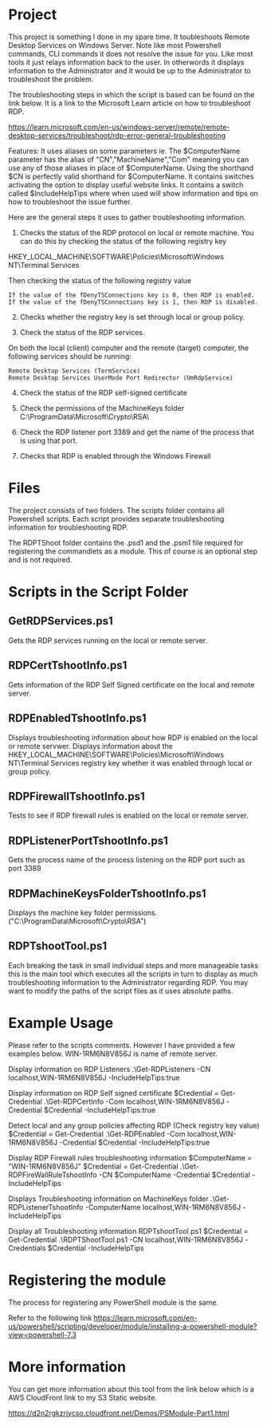 Project
=======
This project is something I done in my spare time. It toubleshoots Remote Desktop Services on Windows Server. Note like most Powershell commands, CLI commands
it does not resolve the issue for you. Like most tools it just relays information back to the user. In otherwords it displays information to the Administrator
and it would be up to the Administrator to troubleshoot the problem.

The troubleshooting steps in which the script is based can be found on the link below. It is a link to the Microsoft Learn article on how to troubleshoot 
RDP.

https://learn.microsoft.com/en-us/windows-server/remote/remote-desktop-services/troubleshoot/rdp-error-general-troubleshooting

Features: It uses aliases on some parameters ie. The $ComputerName parameter has the alias of "CN","MachineName","Com" meaning you can use any of those
aliases in place of $ComputerName. Using the shorthand $CN is perfectly valid shorthand for $ComputerName. It contains switches activating the option 
to display useful website links. It contains a switch called $IncludeHelpTips where when used will show information and tips on how to troubleshoot the
issue further.

Here are the general steps it uses to gather troubleshooting information.

1. Checks the status of the RDP protocol on local or remote machine. You can do this by checking the status of the following registry key

HKEY_LOCAL_MACHINE\SOFTWARE\Policies\Microsoft\Windows NT\Terminal Services

Then checking the status of the following registry value


    If the value of the fDenyTSConnections key is 0, then RDP is enabled.
    If the value of the fDenyTSConnections key is 1, then RDP is disabled.

2. Checks whether the registry key is set through local or group policy.

3. Check the status of the RDP services.

On both the local (client) computer and the remote (target) computer, the following services should be running:

    Remote Desktop Services (TermService)
    Remote Desktop Services UserMode Port Redirector (UmRdpService)

4. Check the status of the RDP self-signed certificate

5. Check the permissions of the MachineKeys folder C:\ProgramData\Microsoft\Crypto\RSA\

6. Check the RDP listener port 3389 and get the name of the process that is using that port.

7. Checks that RDP is enabled through the Windows Firewall

Files
=====
The project consists of two folders. The scripts folder contains all Powershell scripts. Each script provides separate troubleshooting information
for troubleshooting RDP.

The RDPTShoot folder contains the .psd1 and the .psm1 file required for registering the commandlets as a module. This of course is an optional
step and is not required.

Scripts in the Script Folder
============================

GetRDPServices.ps1
------------------
Gets the RDP services running on the local or remote server.

RDPCertTshootInfo.ps1
---------------------
Gets information of the RDP Self Signed certificate on the local and remote server.

RDPEnabledTshootInfo.ps1
------------------------
Displays troubleshooting information about how RDP is enabled on the local or remote servwer. Displays information about the 
HKEY_LOCAL_MACHINE\SOFTWARE\Policies\Microsoft\Windows NT\Terminal Services registry key whether it was enabled through local
or group policy.

RDPFirewallTshootInfo.ps1
-------------------------
Tests to see if RDP firewall rules is enabled on the local or remote server.

RDPListenerPortTshootInfo.ps1
-----------------------------
Gets the process name of the process listening on the RDP port such as port 3389

RDPMachineKeysFolderTshootInfo.ps1
----------------------------------
Displays the machine key folder permissions. ("C:\ProgramData\Microsoft\Crypto\RSA\")

RDPTshootTool.ps1
-----------------
Each breaking the task in small individual steps and more manageable tasks this is the main tool which executes all the scripts in turn to display as 
much troubleshooting information to the Administrator regarding RDP. You may want to modify the paths of the script files as it uses absolute paths.

Example Usage
=============
Please refer to the scripts comments. However I have provided a few examples below. WIN-1RM6N8V856J is name of remote
server.

Display information on RDP Listeners
.\Get-RDPListeners -CN localhost,WIN-1RM6N8V856J -IncludeHelpTips:true

Display information on RDP Self signed certificate
$Credential = Get-Credential
.\Get-RDPCertInfo -Com localhost,WIN-1RM6N8V856J -Credential $Credential -IncludeHelpTips:true

Detect local and any group policies affecting RDP (Check registry key value)
$Credential = Get-Credential
.\Get-RDPEnabled -Com localhost,WIN-1RM6N8V856J -Credential $Credential -IncludeHelpTips:true

Display RDP Firewall rules troubleshooting information
$ComputerName = "WIN-1RM6N8V856J"
$Credential = Get-Credential
.\Get-RDPFireWallRuleTshootInfo -CN $ComputerName -Credential $Credential -IncludeHelpTips

Displays Troubleshooting information on MachineKeys folder
.\Get-RDPListenerTshootInfo -ComputerName localhost,WIN-1RM6N8V856J -IncludeHelpTips

Display all Troubleshooting information
RDPTshootTool.ps1
$Credential = Get-Credential
.\RDPTShootTool.ps1 -CN localhost,WIN-1RM6N8V856J -Credentials $Credential -IncludeHelpTips

Registering the module
======================
The process for registering any PowerShell module is the same. 

Refer to the following link 
https://learn.microsoft.com/en-us/powershell/scripting/developer/module/installing-a-powershell-module?view=powershell-7.3

More information
================
You can get more information about this tool from the link below which is a AWS CloudFront link to my S3 Static website.

https://d2n2rgkzriycso.cloudfront.net/Demos/PSModule-Part1.html